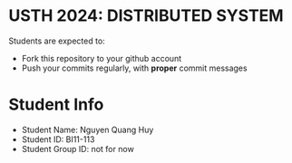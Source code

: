 USTH 2024: DISTRIBUTED SYSTEM
=====================================================

Students are expected to:
* Fork this repository to your github account
* Push your commits regularly, with **proper** commit messages


Student Info
=========================

* Student Name: Nguyen Quang Huy
* Student ID: BI11-113
* Student Group ID: not for now
